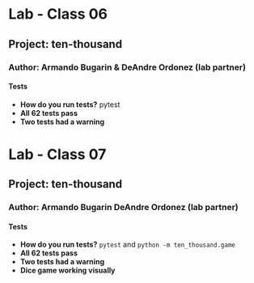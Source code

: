 # Lab - Class 06

## Project: ten-thousand

### Author: Armando Bugarin & DeAndre Ordonez (lab partner)

#### Tests
- **How do you run tests?** pytest
- **All 62 tests pass**
- **Two tests had a warning**


# Lab - Class 07

## Project: ten-thousand

### Author: Armando Bugarin DeAndre Ordonez (lab partner)

#### Tests
- **How do you run tests?** `pytest` and `python -m ten_thousand.game`
- **All 62 tests pass**
- **Two tests had a warning**
- **Dice game working visually**
